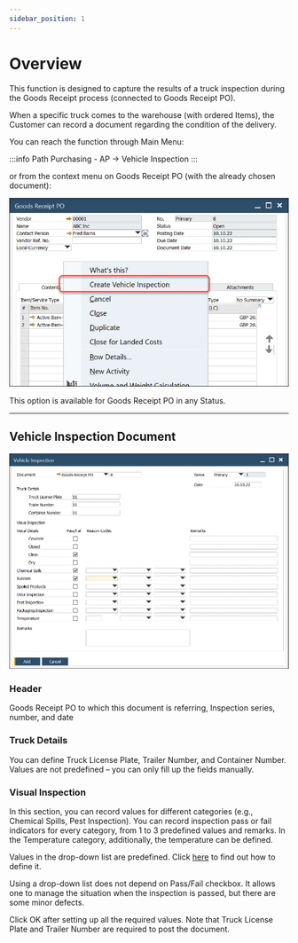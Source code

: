 ```yaml
---
sidebar_position: 1
---
```


# Overview

This function is designed to capture the results of a truck inspection during the Goods Receipt process (connected to Goods Receipt PO).

When a specific truck comes to the warehouse (with ordered Items), the Customer can record a document regarding the condition of the delivery.

You can reach the function through Main Menu:

:::info Path
    Purchasing - AP → Vehicle Inspection
:::

or from the context menu on Goods Receipt PO (with the already chosen document):

![Goods Receipt PO](./media/overview/vehicle-inspection.webp)

This option is available for Goods Receipt PO in any Status.

---

## Vehicle Inspection Document

![Vehicle Inspection](./media/overview/vehicle-inspection-2.webp)

### Header

Goods Receipt PO to which this document is referring, Inspection series, number, and date

### Truck Details

You can define Truck License Plate, Trailer Number, and Container Number. Values are not predefined – you can only fill up the fields manually.

### Visual Inspection

In this section, you can record values for different categories (e.g., Chemical Spills, Pest Inspection). You can record inspection pass or fail indicators for every category, from 1 to 3 predefined values and remarks. In the Temperature category, additionally, the temperature can be defined.

Values in the drop-down list are predefined. Click [here](./vehicle-inspection-reason.md) to find out how to define it.

Using a drop-down list does not depend on Pass/Fail checkbox. It allows one to manage the situation when the inspection is passed, but there are some minor defects.

Click OK after setting up all the required values. Note that Truck License Plate and Trailer Number are required to post the document.
